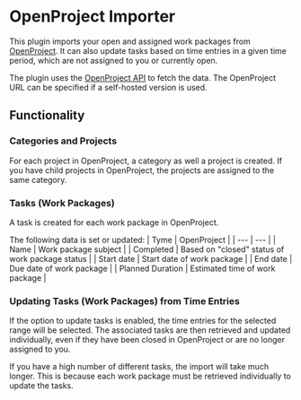# OpenProject Importer

This plugin imports your open and assigned work packages from [OpenProject](https://www.openproject.org). It can also update tasks based on time entries in a given time period, which are not assigned to you or currently open.

The plugin uses the [OpenProject API](https://www.openproject.org/docs/api/) to fetch the data. The OpenProject URL can be specified if a self-hosted version is used.

## Functionality
### Categories and Projects
For each project in OpenProject, a category as well a project is created. If you have child projects in OpenProject, the projects are assigned to the same category.

### Tasks (Work Packages)
A task is created for each work package in OpenProject. 

The following data is set or updated:
| Tyme | OpenProject |
| --- | --- |
| Name | Work package subject |
| Completed | Based on "closed" status of work package status |
| Start date | Start date of work package |
| End date | Due date of work package |
| Planned Duration | Estimated time of work package |

### Updating Tasks (Work Packages) from Time Entries
If the option to update tasks is enabled, the time entries for the selected range will be selected. The associated tasks are then retrieved and updated individually, even if they have been closed in OpenProject or are no longer assigned to you.

If you have a high number of different tasks, the import will take much longer. This is because each work package must be retrieved individually to update the tasks.
